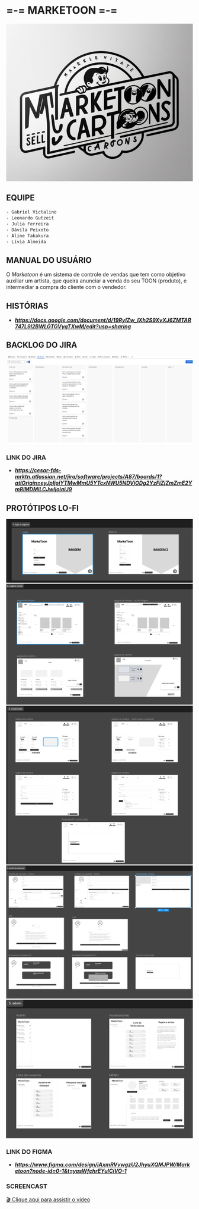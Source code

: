 # =-= MARKETOON =-=
![texto](/src/logo-marketoon.png)

## EQUIPE
````
- Gabriel Victalino
- Leonardo Gutzeit
- Julia Ferreira
- Dávila Peixoto
- Aline Takakura
- Lívia Almeida
````
## MANUAL DO USUÁRIO
O _Marketoon_ é um sistema de controle de vendas que tem como objetivo auxiliar um artista, que queira anunciar a venda do seu TOON (produto), e intermediar a compra do cliente com o vendedor.

## HISTÓRIAS 
- ***https://docs.google.com/document/d/19RyIZw_IXh2S9XvXJ6ZMTAR747L9l2BWLGTGVyqTXwM/edit?usp=sharing***

## BACKLOG DO JIRA
![texto](/src/jira.jpg)

### LINK DO JIRA
- ***https://cesar-fds-mrktn.atlassian.net/jira/software/projects/A87/boards/1?atlOrigin=eyJpIjoiYTMwMmU5YTcxNWU5NDVjODg2YzFiZjZmZmE2YmRlMDMiLCJwIjoiaiJ9***

 ## PROTÓTIPOS LO-FI
![texto](/src/marketoon-login.png)
![texto](/src/marketoon-paginicial.png)
![texto](/src/marketoon-comprando.png)
![texto](/src/marketoon-perfisdeusuario.png)
![texto](/src/marketoon-adm.png)

### LINK DO FIGMA 
- ***https://www.figma.com/design/iAxmRVvwgzU2JhyuXQMJPW/Marketoon?node-id=0-1&t=yasWfchrEYulCiVO-1***

### SCREENCAST

[🎬 Clique aqui para assistir o vídeo](https://youtu.be/e2Vaw_EXg98?si=TZECz9bFMMTPF_FV)
